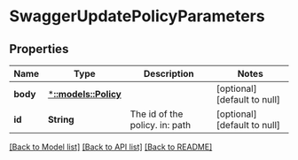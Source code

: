 # SwaggerUpdatePolicyParameters

## Properties
Name | Type | Description | Notes
------------ | ------------- | ------------- | -------------
**body** | [***::models::Policy**](policy.md) |  | [optional] [default to null]
**id** | **String** | The id of the policy. in: path | [optional] [default to null]

[[Back to Model list]](../README.md#documentation-for-models) [[Back to API list]](../README.md#documentation-for-api-endpoints) [[Back to README]](../README.md)


